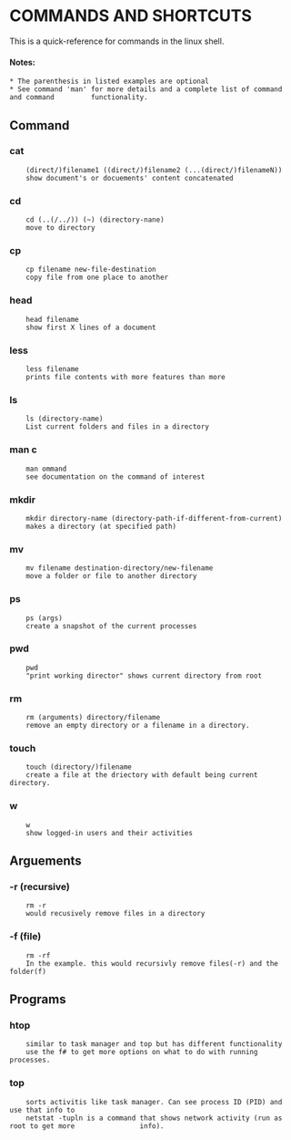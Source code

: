 # COMMANDS AND SHORTCUTS
This is a quick-reference for commands in the linux shell.

#### Notes: 
	* The parenthesis in listed examples are optional
	* See command 'man' for more details and a complete list of command and command 		functionality.

## Command		
### cat		
		(direct/)filename1 ((direct/)filename2 (...(direct/)filenameN))			
		show document's or docuements' content concatenated

### cd	
		cd (..(/../)) (~) (directory-nane)
		move to directory
			
### cp	
		cp filename new-file-destination
		copy file from one place to another
 
### head	
		head filename
		show first X lines of a document
	
### less	
		less filename
		prints file contents with more features than more	
	
### ls 	
		ls (directory-name)
		List current folders and files in a directory

### man	c
		man ommand			
		see documentation on the command of interest

### mkdir	
		mkdir directory-name (directory-path-if-different-from-current)
		makes a directory (at specified path)

### mv	
		mv filename destination-directory/new-filename
		move a folder or file to another directory

### ps
		ps (args)
		create a snapshot of the current processes

### pwd
		pwd
		"print working director" shows current directory from root

### rm	
		rm (arguments) directory/filename
		remove an empty directory or a filename in a directory.

### touch	
		touch (directory/)filename
		create a file at the driectory with default being current directory.

### w	
		w
		show logged-in users and their activities

## Arguements
### -r	(recursive)
		rm -r 
		would recusively remove files in a directory
		
### -f	(file)
		rm -rf 
		In the example. this would recursivly remove files(-r) and the folder(f)

## Programs
### htop	
		similar to task manager and top but has different functionality
		use the f# to get more options on what to do with running processes. 


### top 	
		sorts activitis like task manager. Can see process ID (PID) and use that info to 
		netstat -tupln is a command that shows network activity (run as root to get more 				info).

